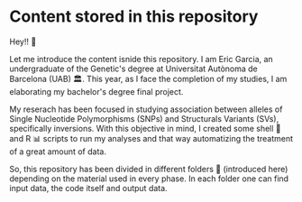 # Content stored in this repository
Hey!! 👋

Let me introduce the content isnide this repository. I am Eric Garcia, an undergraduate of the Genetic's degree at Universitat Autònoma de Barcelona (UAB) 🏛️. This year, as I face the completion of my studies, I am elaborating my bachelor's degree final project. 

My reserach has been focused in studying association between alleles of Single Nucleotide Polymorphisms (SNPs) and Structurals Variants (SVs), specifically inversions. With this objective in mind, I created some shell 🐚 and R 📊 scripts to run my analyses and that way automatizing the treatment of a great amount of data. 

So, this repository has been divided in different folders 📁 (introduced here) depending on the material used in every phase. In each folder one can find input data, the code itself and output data. 


